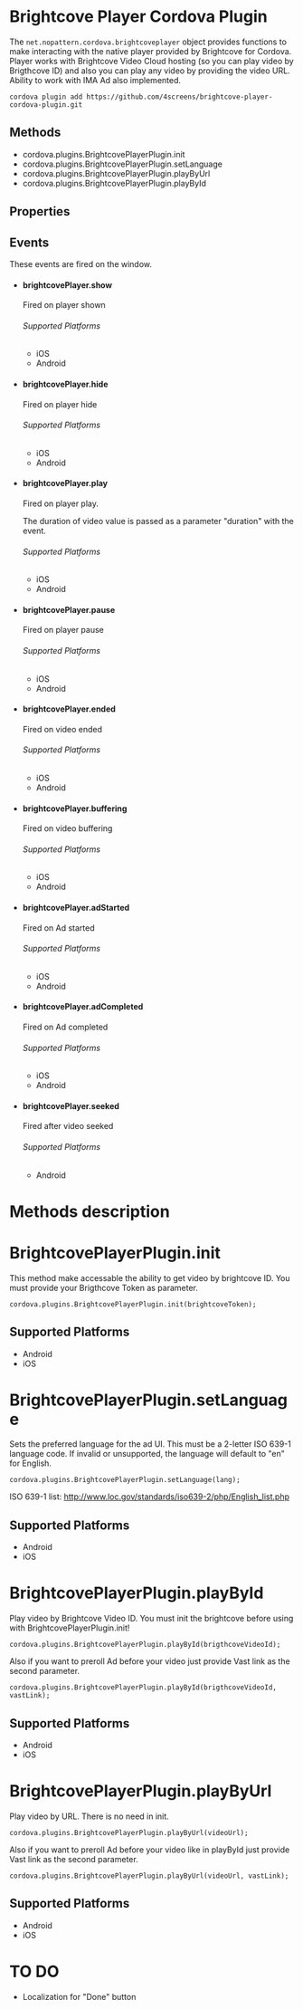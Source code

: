 Brightcove Player Cordova Plugin 
======

The `net.nopattern.cordova.brightcoveplayer` object provides functions to make interacting with the native player provided by Brightcove for Cordova. Player works with Brightcove Video Cloud hosting (so you can play video by Brigthcove ID) and also you can play any video by providing the video URL. Ability to work with IMA Ad also implemented.

    cordova plugin add https://github.com/4screens/brightcove-player-cordova-plugin.git

Methods
-------

- cordova.plugins.BrightcovePlayerPlugin.init
- cordova.plugins.BrightcovePlayerPlugin.setLanguage
- cordova.plugins.BrightcovePlayerPlugin.playByUrl
- cordova.plugins.BrightcovePlayerPlugin.playById

Properties
--------



Events
--------
These events are fired on the window.

- #### brightcovePlayer.show

  Fired on player shown

  ###### Supported Platforms

  - iOS
  - Android

- #### brightcovePlayer.hide

  Fired on player hide

  ###### Supported Platforms

  - iOS
  - Android

- #### brightcovePlayer.play

  Fired on player play.
  
  The duration of video value is passed as a parameter "duration" with the event.

  ###### Supported Platforms

  - iOS
  - Android

- #### brightcovePlayer.pause

  Fired on player pause

  ###### Supported Platforms

  - iOS
  - Android

- #### brightcovePlayer.ended

  Fired on video ended

  ###### Supported Platforms

  - iOS
  - Android

- #### brightcovePlayer.buffering

  Fired on video buffering

  ###### Supported Platforms

  - iOS
  - Android

- #### brightcovePlayer.adStarted

  Fired on Ad started

  ###### Supported Platforms

  - iOS
  - Android

- #### brightcovePlayer.adCompleted

  Fired on Ad completed

  ###### Supported Platforms

  - iOS
  - Android

- #### brightcovePlayer.seeked

  Fired after video seeked

  ###### Supported Platforms

  - Android

Methods description 
======

BrightcovePlayerPlugin.init
=================

This method make accessable the ability to get video by brightcove ID. You must provide your Brigthcove Token as parameter.

    cordova.plugins.BrightcovePlayerPlugin.init(brightcoveToken);

Supported Platforms
-------------------

- Android
- iOS

BrightcovePlayerPlugin.setLanguage
=================

Sets the preferred language for the ad UI. This must be a 2-letter ISO 639-1 language code. If invalid or unsupported, the language will default to "en" for English.

    cordova.plugins.BrightcovePlayerPlugin.setLanguage(lang);

ISO 639-1 list: 
http://www.loc.gov/standards/iso639-2/php/English_list.php

Supported Platforms
-------------------

- Android
- iOS

BrightcovePlayerPlugin.playById
=================

Play video by Brightcove Video ID. You must init the brightcove before using with BrightcovePlayerPlugin.init!

    cordova.plugins.BrightcovePlayerPlugin.playById(brigthcoveVideoId);

Also if you want to preroll Ad before your video just provide Vast link as the second parameter.

    cordova.plugins.BrightcovePlayerPlugin.playById(brigthcoveVideoId, vastLink);

Supported Platforms
-------------------

- Android
- iOS

BrightcovePlayerPlugin.playByUrl
=================

Play video by URL. There is no need in init.

    cordova.plugins.BrightcovePlayerPlugin.playByUrl(videoUrl);

Also if you want to preroll Ad before your video like in playById just provide Vast link as the second parameter.

    cordova.plugins.BrightcovePlayerPlugin.playByUrl(videoUrl, vastLink);

Supported Platforms
-------------------

- Android
- iOS

TO DO
===================

- Localization for "Done" button



